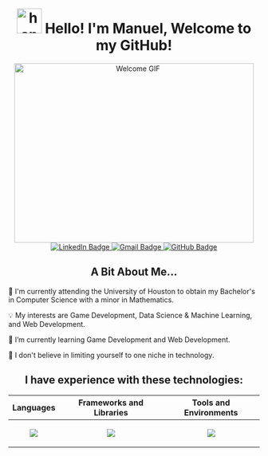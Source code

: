 <h1 align="center">
  <img
    width="50px"
    alt="hand"
    src="https://media.giphy.com/media/hvRJCLFzcasrR4ia7z/giphy.gif"
  />
  Hello! I'm Manuel, Welcome to my GitHub!
</h1>

<div align="center">
  <img src="https://media.giphy.com/media/qgQUggAC3Pfv687qPC/giphy.gif" width="480" height="360" alt="Welcome GIF" style="display: block; margin: auto;">
</div>

<div id="badges" align="center">
   <a href="https://www.linkedin.com/in/manuel-villegasorellana/" target="_blank">
    <img src="https://img.shields.io/badge/LinkedIn-blue?style=for-the-badge&logo=linkedin&logoColor=white" alt="LinkedIn Badge"/>
  </a>
  <a href="mailto:manuelv0703@gmail.com">
    <img src="https://img.shields.io/badge/Gmail-red?logo=gmail&logoColor=white&style=for-the-badge" alt="Gmail Badge"/>
  </a>
  <a href="https://github.com/your-github-username" target="_blank">
    <img src="https://img.shields.io/badge/GitHub-black?style=for-the-badge&logo=github&logoColor=white" alt="GitHub Badge"/>
  </a>
</div>

<h2 align="center">A Bit About Me...</h2>
<p> 🩻 I'm currently attending the University of Houston to obtain my Bachelor's in Computer Science with a minor in Mathematics. </p>
<p> 💡 My interests are Game Development, Data Science & Machine Learning, and Web Development. </p>
<p> 🌱 I’m currently learning Game Development and Web Development. </p>
<p> 🤔 I don't believe in limiting yourself to one niche in technology. </p>

<h2 align="center">I have experience with these technologies:</h2>

<div align="center">

| Languages | Frameworks and Libraries | Tools and Environments |
|-----------|--------------------------|------------------------|
| <p align="center"><a href="https://skillicons.dev"><img src="https://skillicons.dev/icons?i=c,cpp,cs,html,css,mysql,r,python,js,ts,matlab&perline=4" /></a></p> | <p align="center"><a href="https://skillicons.dev"><img src="https://skillicons.dev/icons?i=dotnet,flask,react,next" /></a></p> | <p align="center"><a href="https://skillicons.dev"><img src="https://skillicons.dev/icons?i=vscode,visualstudio,unity,unreal,git,github,linux,bash,azure" /></a></p> |

</div>
<h2></h2>
